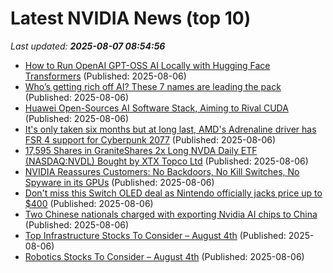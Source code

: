 # Latest NVIDIA News (top 10)
_Last updated: **2025-08-07 08:54:56**_

- [How to Run OpenAI GPT-OSS AI Locally with Hugging Face Transformers](https://www.geeky-gadgets.com/run-openai-gpt-oss-ai-locally/) (Published: 2025-08-06)
- [Who’s getting rich off AI? These 7 names are leading the pack](https://economictimes.indiatimes.com/news/international/global-trends/richest-ai-billionaires-sam-altman-jensen-huang-nvidia-openai-wealth/articleshow/123137701.cms) (Published: 2025-08-06)
- [Huawei Open-Sources AI Software Stack, Aiming to Rival CUDA](https://www.techpowerup.com/339664/huawei-open-sources-ai-software-stack-aiming-to-rival-cuda) (Published: 2025-08-06)
- [It's only taken six months but at long last, AMD's Adrenaline driver has FSR 4 support for Cyberpunk 2077](https://www.pcgamer.com/hardware/graphics-cards/its-only-taken-six-months-but-at-long-last-amds-adrenaline-driver-has-fsr-4-support-for-cyberpunk-2077/) (Published: 2025-08-06)
- [17,595 Shares in GraniteShares 2x Long NVDA Daily ETF (NASDAQ:NVDL) Bought by XTX Topco Ltd](https://www.etfdailynews.com/2025/08/06/17595-shares-in-graniteshares-2x-long-nvda-daily-etf-nasdaqnvdl-bought-by-xtx-topco-ltd/) (Published: 2025-08-06)
- [NVIDIA Reassures Customers: No Backdoors, No Kill Switches, No Spyware in its GPUs](https://www.techpowerup.com/339661/nvidia-reassures-customers-no-backdoors-no-kill-switches-no-spyware-in-its-gpus) (Published: 2025-08-06)
- [Don't miss this Switch OLED deal as Nintendo officially jacks price up to $400](https://www.neowin.net/deals/dont-miss-this-switch-oled-deal-as-nintendo-officially-jacks-price-up-to-400/) (Published: 2025-08-06)
- [Two Chinese nationals charged with exporting Nvidia AI chips to China](https://biztoc.com/x/942b2f268ab56100) (Published: 2025-08-06)
- [Top Infrastructure Stocks To Consider – August 4th](https://www.etfdailynews.com/2025/08/06/top-infrastructure-stocks-to-consider-august-4th/) (Published: 2025-08-06)
- [Robotics Stocks To Consider – August 4th](https://www.etfdailynews.com/2025/08/06/robotics-stocks-to-consider-august-4th/) (Published: 2025-08-06)

